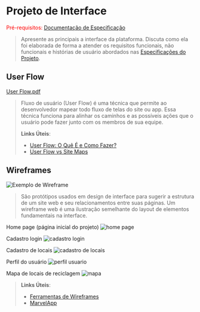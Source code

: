 
# Projeto de Interface

<span style="color:red">Pré-requisitos: <a href="2-Especificação.md"> Documentação de Especificação</a></span>

> Apresente as principais a interface da plataforma. Discuta como ela
> foi elaborada de forma a atender os requisitos funcionais, não
> funcionais e histórias de usuário abordados nas [Especificações do
> Projeto](2-Especificação.md).

## User Flow

[User Flow.pdf](https://github.com/user-attachments/files/19528992/Trabalho.pdf)

> Fluxo de usuário (User Flow) é uma técnica que permite ao desenvolvedor
> mapear todo fluxo de telas do site ou app. Essa técnica funciona
> para alinhar os caminhos e as possíveis ações que o usuário pode
> fazer junto com os membros de sua equipe.
>
> **Links Úteis**:
> - [User Flow: O Quê É e Como Fazer?](https://medium.com/7bits/fluxo-de-usu%C3%A1rio-user-flow-o-que-%C3%A9-como-fazer-79d965872534)
> - [User Flow vs Site Maps](http://designr.com.br/sitemap-e-user-flow-quais-as-diferencas-e-quando-usar-cada-um/)


## Wireframes

![Exemplo de Wireframe](images/wireframe-example.png)

> São protótipos usados em design de interface para sugerir a
> estrutura de um site web e seu relacionamentos entre suas
> páginas. Um wireframe web é uma ilustração semelhante do
> layout de elementos fundamentais na interface.

Home page (página inicial do projeto)
![home page](https://github.com/user-attachments/assets/a1d62bcb-5a16-4330-b162-c1a03804319e)

Cadastro login
![cadastro login](https://github.com/user-attachments/assets/6265c459-0d25-4c56-9ff0-ce9ff8ca15b7)

Cadastro de locais
![cadastro de locais](https://github.com/user-attachments/assets/42ebc997-8e04-4a9d-b4bb-6bf758fd5640)

Perfil do usuário
![perfil usuario](https://github.com/user-attachments/assets/5254b264-e62e-428c-81ce-c19ab53f8472)

Mapa de locais de reciclagem
![mapa](https://github.com/user-attachments/assets/fef882bd-fc9b-4c6a-9025-69095900d96a)

> **Links Úteis**:
> - [Ferramentas de Wireframes](https://rockcontent.com/blog/wireframes/)
> - [MarvelApp](https://marvelapp.com/developers/documentation/tutorials/)
